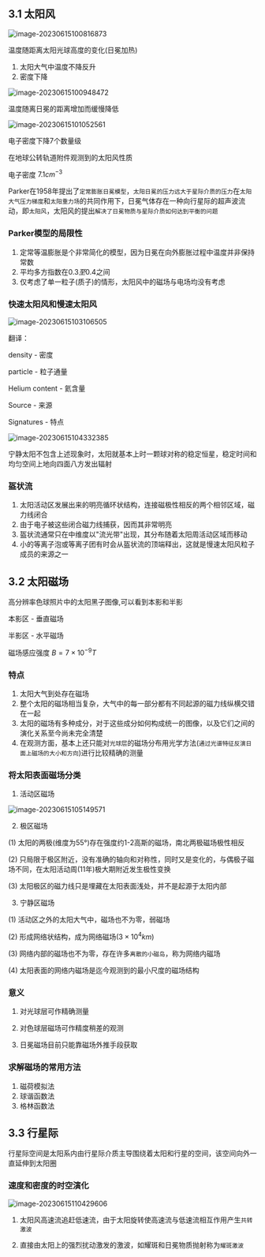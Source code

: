 ## 3.1 太阳风

![image-20230615100816873](C:\Users\24248\AppData\Roaming\Typora\typora-user-images\image-20230615100816873.png)

温度随距离太阳光球高度的变化(日冕加热)

1. 太阳大气中温度不降反升
2. 密度下降



![image-20230615100948472](C:\Users\24248\AppData\Roaming\Typora\typora-user-images\image-20230615100948472.png)

温度随离日冕的距离增加而缓慢降低



![image-20230615101052561](C:\Users\24248\AppData\Roaming\Typora\typora-user-images\image-20230615101052561.png)

电子密度下降7个数量级

在地球公转轨道附件观测到的太阳风性质

电子密度 $7.1 cm^{-3}$



Parker在1958年提出了`定常膨胀日冕模型`，`太阳日冕的压力远大于星际介质的压力`在`太阳大气压力梯度`和`太阳重力场`的共同作用下，日冕气体存在一种向行星际的超声波流动，即`太阳风`，太阳风的提出`解决了日冕物质与星际介质如何达到平衡的问题`



### Parker模型的局限性

1. 定常等温膨胀是个非常简化的模型，因为日冕在向外膨胀过程中温度并非保持常数
2. 平均多方指数在$0.3至0.4$之间
3. 仅考虑了单一粒子(质子)的情形，太阳风中的磁场与电场均没有考虑



### 快速太阳风和慢速太阳风

![image-20230615103106505](C:\Users\24248\AppData\Roaming\Typora\typora-user-images\image-20230615103106505.png)

翻译：

density - 密度

particle - 粒子通量

Helium content - 氦含量

Source - 来源

Signatures - 特点



![image-20230615104332385](C:\Users\24248\AppData\Roaming\Typora\typora-user-images\image-20230615104332385.png)

宁静太阳不包含上述现象时，太阳就基本上时一颗球对称的稳定恒星，稳定时间和均匀空间上地向四面八方发出辐射



### 盔状流

1. 太阳活动区发展出来的明亮循环状结构，连接磁极性相反的两个相邻区域，磁力线闭合
2. 由于电子被这些闭合磁力线捕获，因而其非常明亮
3. 盔状流通常只在中维度以"流光带"出现，其分布随着太阳周活动区域而移动
4. 小的等离子泡或等离子团有时会从盔状流的顶端释出，这就是慢速太阳风粒子成员的来源之一





## 3.2 太阳磁场

高分辨率色球照片中的太阳黑子图像,可以看到本影和半影

本影区 - 垂直磁场

半影区 - 水平磁场

磁场感应强度 $B = 7 \times 10^{-9}T$



### 特点

1. 太阳大气到处存在磁场
2. 整个太阳的磁场相当复杂，大气中的每一部分都有不同起源的磁力线纵横交错在一起
3. 太阳的磁场有多种成分，对于这些成分如何构成统一的图像，以及它们之间的演化关系至今尚未完全清楚
4. 在观测方面，基本上还只能对`光球层`的磁场分布用光学方法(`通过光谱特征反演日面上磁场的大小和方向`)进行比较精确的测量



### 将太阳表面磁场分类

1. 活动区磁场

![image-20230615105149571](C:\Users\24248\AppData\Roaming\Typora\typora-user-images\image-20230615105149571.png)



2. 极区磁场

(1) 太阳的两极(维度为55°)存在强度约1-2高斯的磁场，南北两极磁场极性相反

(2) 只局限于极区附近，没有准确的轴向和对称性，同时又是变化的，与偶极子磁场不同，在太阳活动周(11年)极大期附近发生极性变换

(3) 太阳极区的磁力线只是埋藏在太阳表面浅处，并不是起源于太阳内部



3. 宁静区磁场

(1) 活动区之外的太阳大气中，磁场也不为零，弱磁场

(2) 形成网络状结构，成为网络磁场($3\times 10^4 km$)

(3) 网络内部的磁场也不为零，存在许多`离散的小磁岛`，称为网络内磁场

(4) 太阳表面的网络内磁场是迄今观测到的最小尺度的磁场结构



### 意义

1. 对光球层可作精确测量
2. 对色球层磁场可作精度稍差的观测

3. 日冕磁场目前只能靠磁场外推手段获取



### 求解磁场的常用方法

1. 磁荷模拟法
2. 球谐函数法
3. 格林函数法



## 3.3 行星际

行星际空间是太阳系内由行星际介质主导围绕着太阳和行星的空间，该空间向外一直延伸到太阳圈

### 速度和密度的时空演化

![image-20230615110429606](C:\Users\24248\AppData\Roaming\Typora\typora-user-images\image-20230615110429606.png)



1. 太阳风高速流追赶低速流，由于太阳旋转使高速流与低速流相互作用产生`共转激波`

2. 直接由太阳上的强烈扰动激发的激波，如耀斑和日冕物质抛射称为`耀斑激波`

